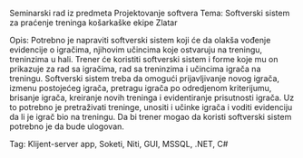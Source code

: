 Seminarski rad iz predmeta Projektovanje softvera
Tema: Softverski sistem za praćenje treninga košarkaške ekipe Zlatar

Opis:
Potrebno je napraviti softverski sistem koji će da olakša vođenje evidencije o igračima, njihovim učincima koje ostvaruju na treningu,  treninzima u hali.  Trener će koristiti softverski sistem i forme koje mu on prikazuje za rad sa igračima, rad sa treninzima i učincima igrača na treningu.
Softverski sistem treba da omogući prijavljivanje novog igrača, izmenu postojećeg igrača,  pretragu igrača po odredjenom kriterijumu, brisanje igrača, kreiranje novih treninga i evidentiranje prisutnosti igrača.  Uz to potrebno je pretraživati treninge, unositi i učinke igrača i voditi evidenciju da li je igrač bio na treningu.
Da bi trener mogao da koristi softverski sistem potrebno je da bude ulogovan.

Tag: Klijent-server app, Soketi, Niti, GUI, MSSQL, .NET, C#
